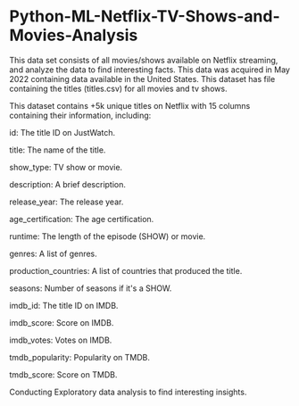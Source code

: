 # Python-ML-Netflix-TV-Shows-and-Movies-Analysis

This data set consists of all movies/shows available on Netflix streaming, and analyze the data to find interesting facts. This data was acquired in May 2022 containing data available in the United States.
This dataset has file containing the titles (titles.csv) for all movies and tv shows.

This dataset contains +5k unique titles on Netflix with 15 columns containing their information, including:

id: The title ID on JustWatch.

title: The name of the title.

show_type: TV show or movie.

description: A brief description.

release_year: The release year.

age_certification: The age certification.

runtime: The length of the episode (SHOW) or movie.

genres: A list of genres.

production_countries: A list of countries that produced the title.

seasons: Number of seasons if it's a SHOW.

imdb_id: The title ID on IMDB.

imdb_score: Score on IMDB.

imdb_votes: Votes on IMDB.

tmdb_popularity: Popularity on TMDB.

tmdb_score: Score on TMDB.

Conducting Exploratory data analysis to find interesting insights.
